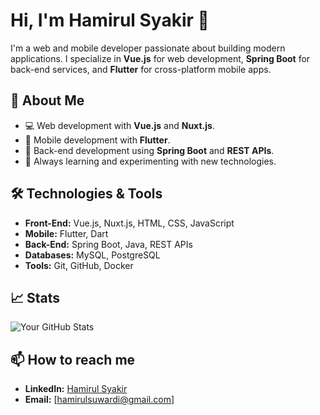# Hi, I'm Hamirul Syakir 👋

I'm a web and mobile developer passionate about building modern applications. I specialize in **Vue.js** for web development, **Spring Boot** for back-end services, and **Flutter** for cross-platform mobile apps.

## 🚀 About Me
- 💻 Web development with **Vue.js** and **Nuxt.js**.
- 📱 Mobile development with **Flutter**.
- 🔧 Back-end development using **Spring Boot** and **REST APIs**.
- 🌱 Always learning and experimenting with new technologies.

## 🛠️ Technologies & Tools
- **Front-End:** Vue.js, Nuxt.js, HTML, CSS, JavaScript
- **Mobile:** Flutter, Dart
- **Back-End:** Spring Boot, Java, REST APIs
- **Databases:** MySQL, PostgreSQL
- **Tools:** Git, GitHub, Docker

## 📈 Stats
![Your GitHub Stats](https://github-readme-stats.vercel.app/api?username=HamirulSyakir&show_icons=true&theme=radical)

## 📫 How to reach me
- **LinkedIn:** [Hamirul Syakir](https://www.linkedin.com/in/hamirul-syakir-ab900123b/?original_referer=https%3A%2F%2Fwww%2Egoogle%2Ecom%2F&originalSubdomain=my)
- **Email:** [hamirulsuwardi@gmail.com]

